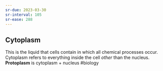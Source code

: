 ```yaml
---
sr-due: 2023-03-30
sr-interval: 105
sr-ease: 288
---
```

## Cytoplasm
This is the liquid that cells contain in which all chemical processes occur.
Cytoplasm refers to everything inside the cell *other* than the nucleus.
**Protoplasm** is cytoplasm + nucleus
#biology 
